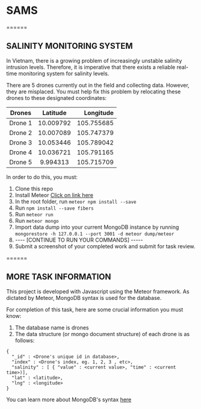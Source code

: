 # SAMS  
======

SALINITY MONITORING SYSTEM
------

In Vietnam, there is a growing problem of increasingly unstable salinity intrusion levels. Therefore, it is imperative that there exists a reliable real-time monitoring system for salinity levels.


There are 5 drones currently out in the field and collecting data. However, they are misplaced. You must help fix this problem by relocating these drones to these designated coordinates:


| Drones        | Latitude           | Longitude  |
| ------------- |:-------------:| -----:|
| Drone 1    | 10.009792 | 105.755685 |
| Drone 2    | 10.007089 | 105.747379 |
| Drone 3    | 10.053446 | 105.789042 |
| Drone 4    | 10.036721 | 105.791165 |
| Drone 5    | 9.994313 | 105.715709 |


In order to do this, you must:


1. Clone this repo
2. Install Meteor [Click on link here](https://www.meteor.com)
3. In the root folder, run `meteor npm install --save`
5. Run `npm install --save fibers`
6. Run `meteor run`
7. Run `meteor mongo`
8. Import data dump into your current MongoDB instance by running `mongorestore -h 127.0.0.1 --port 3001 -d meteor dump/meteor`
9. ---- [CONTINUE TO RUN YOUR COMMANDS] -----
10. Submit a screenshot of your completed work and submit for task review.


======
## MORE TASK INFORMATION

This project is developed with Javascript using the Meteor framework. As dictated by Meteor, MongoDB syntax is used for the database.


For completion of this task, here are some crucial information you must know:

1. The database name is drones
2. The data structure (or mongo document structure) of each drone is as follows:  

```
{
  "_id" : <Drone's unique id in database>,
  "index" : <Drone's index, eg. 1, 2, 3 , etc>,
  "salinity" : [ { "value" : <current value>, "time" : <current time>)],
  "lat" : <latitude>,
  "lng" : <longitude>
}
```

You can learn more about MongoDB's syntax [here](https://docs.mongodb.com/manual/tutorial/query-documents/)
